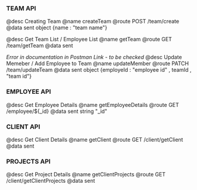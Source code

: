 ### TEAM API

@desc Creating Team
@name createTeam
@route POST /team/create
@data sent object {name : "team name"}

@desc Get Team List / Employee List
@name getTeam
@route GET /team/getTeam
@data sent

_Error in documentation in Postman Link - to be checked_
@desc Update Memeber / Add Employee to Team
@name updateMember
@route PATCH /team/updateTeam
@data sent object {employeId : "employee id" , teamId , "team id"}

### EMPLOYEE API

@desc Get Employee Details
@name getEmployeeDetails
@route GET /employee/${\_id}
@data sent string "\_id"

### CLIENT API

@desc Get Client Details
@name getClient
@route GET /client/getClient
@data sent

### PROJECTS API

@desc Get Project Details
@name getClientProjects
@route GET /client/getClientProjects
@data sent
